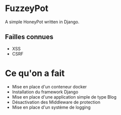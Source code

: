 # FuzzeyPot
A simple HoneyPot written in Django.

## Failles connues
* XSS
* CSRF

# Ce qu'on a fait
* Mise en place d'un conteneur docker
* Installation du framework Django
* Mise en place d'une application simple de type Blog
* Désactivation des Middleware de protection
* Mise en place d'un système de logging

